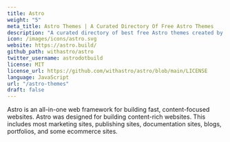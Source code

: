 ```yaml
---
title: Astro
weight: "5"
meta_title: Astro Themes | A Curated Directory Of Free Astro Themes
description: "A curated directory of best free Astro themes created by independent web designers & developers that are open source, MIT licensed & available for free to download."
icon: /images/icons/astro.svg
website: https://astro.build/
github_path: withastro/astro
twitter_username: astrodotbuild
license: MIT
license_url: https://github.com/withastro/astro/blob/main/LICENSE
language: JavaScript
url: "/astro-themes"
draft: false
---
```


Astro is an all-in-one web framework for building fast, content-focused websites. Astro was designed for building content-rich websites. This includes most marketing sites, publishing sites, documentation sites, blogs, portfolios, and some ecommerce sites.
